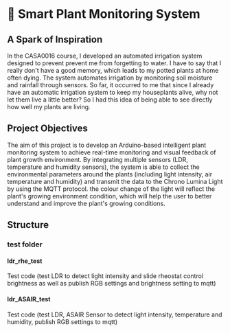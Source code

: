 # 🌱 Smart Plant Monitoring System

## A Spark of Inspiration
In the CASA0016 course, I developed an automated irrigation system designed to prevent prevent me from forgetting to water. I have to say that I really don't have a good memory, which leads to my potted plants at home often dying. The system automates irrigation by monitoring soil moisture and rainfall through sensors.
So far, it occurred to me that since I already have an automatic irrigation system to keep my houseplants alive, why not let them live a little better? So I had this idea of being able to see directly how well my plants are living.

## Project Objectives
The aim of this project is to develop an Arduino-based intelligent plant monitoring system to achieve real-time monitoring and visual feedback of plant growth environment. By integrating multiple sensors (LDR, temperature and humidity sensors), the system is able to collect the environmental parameters around the plants (including light intensity, air temperature and humidity) and transmit the data to the Chrono Lumina Light by using the MQTT protocol. the colour change of the light will reflect the plant's growing environment condition, which will help the user to better understand and improve the plant's growing conditions.

## Structure
### test folder              
#### ldr_rhe_test            
Test code (test LDR to detect light intensity and slide rheostat control brightness as well as publish RGB settings and brightness setting to mqtt)  
#### ldr_ASAIR_test  
Test code (test LDR, ASAIR Sensor to detect light intensity, temperature and humidity, publish RGB settings to mqtt)  
